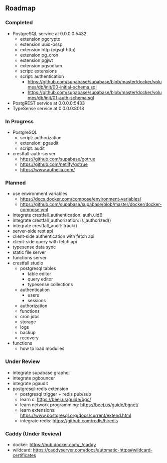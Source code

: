 ## Roadmap

### Completed

- PostgreSQL service at 0.0.0.0:5432
  - extension pgcrypto
  - extension uuid-ossp
  - extension http (pgsql-http)
  - extension pg_cron
  - extension pgjwt
  - extension pgsodium
  - script: extensions
  - script: authentication
    - https://github.com/supabase/supabase/blob/master/docker/volumes/db/init/00-initial-schema.sql
    - https://github.com/supabase/supabase/blob/master/docker/volumes/db/init/01-auth-schema.sql
- PostgREST service at 0.0.0.0:5433
- TypeSense service at 0.0.0.0:8018

### In Progress

- PostgreSQL
  - script: authorization
  - extension: pgaudit
  - script: audit
- crestfall-auth-server
  - https://github.com/supabase/gotrue
  - https://github.com/netlify/gotrue
  - https://www.authelia.com/

### Planned

- use environment variables
  - https://docs.docker.com/compose/environment-variables/
  - https://github.com/supabase/supabase/blob/master/docker/docker-compose.yml
- integrate crestfall_authentication: auth.uid()
- integrate crestfall_authorization: is_authorized()
- integrate crestfall_audit: track()
- server-side rest api
- client-side authentication with fetch api
- client-side query with fetch api
- typesense data sync
- static file server
- functions server
- crestfall studio
  - postgresql tables
    - table editor
    - query editor
    - typesense collections
  - authentication
    - users
    - sessions
  - authorization
  - functions
  - cron jobs
  - storage
  - logs
  - backup
  - recovery
- functions
  - how to load moduiles

### Under Review

- integrate supabase graphql
- integrate pgbouncer
- integrate pgaudit
- postgresql-redis extension
  - postgresql trigger + redis pub/sub
  - learn c: https://beej.us/guide/bgc/
  - learn network programming: https://beej.us/guide/bgnet/
  - learn extensions: https://www.postgresql.org/docs/current/extend.html
  - integrate redis: https://github.com/redis/hiredis

### Caddy (Under Review)

- docker: https://hub.docker.com/_/caddy
- wildcard: https://caddyserver.com/docs/automatic-https#wildcard-certificates